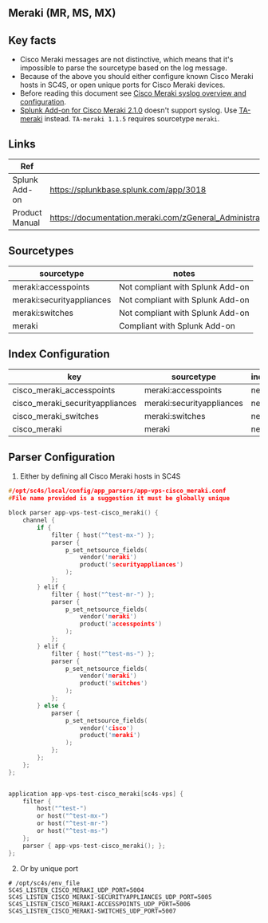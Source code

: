 ## Meraki (MR, MS, MX)

## Key facts
* Cisco Meraki messages are not distinctive, which means that it's impossible to parse the sourcetype based on the log message.
* Because of the above you should either configure known Cisco Meraki hosts in SC4S, or open unique ports for Cisco Meraki devices.
* Before reading this document see [Cisco Meraki syslog overview and configuration](https://documentation.meraki.com/General_Administration/Monitoring_and_Reporting/Syslog_Server_Overview_and_Configuration).
* [Splunk Add-on for Cisco Meraki 2.1.0](https://splunkbase.splunk.com/app/5580) doesn't support syslog. Use [TA-meraki](https://splunkbase.splunk.com/app/3018) instead. `TA-meraki 1.1.5` requires sourcetype `meraki`.


## Links
| Ref            | Link                                                                                                    |
|----------------|---------------------------------------------------------------------------------------------------------|
| Splunk Add-on  | <https://splunkbase.splunk.com/app/3018>                                                                 |
| Product Manual | <https://documentation.meraki.com/zGeneral_Administration/Monitoring_and_Reporting/Syslog_Server_Overview_and_Configuration> |

## Sourcetypes

| sourcetype     | notes                                                                                                   |
|----------------|---------------------------------------------------------------------------------------------------------|
| meraki:accesspoints        | Not compliant with Splunk Add-on                                                            |
| meraki:securityappliances        | Not compliant with Splunk Add-on                                                      |
| meraki:switches        | Not compliant with Splunk Add-on                                                                |
| meraki        | Compliant with Splunk Add-on                                                                             |

## Index Configuration

| key            | sourcetype     | index          | notes          |
|----------------|----------------|----------------|----------------|
| cisco_meraki_accesspoints     | meraki:accesspoints    | netfw          |  |
| cisco_meraki_securityappliances     | meraki:securityappliances    | netfw          |  |
| cisco_meraki_switches     | meraki:switches    | netfw          |  |
| cisco_meraki | meraki | netfw |  |


## Parser Configuration
1. Either by defining all Cisco Meraki hosts in SC4S
```c
#/opt/sc4s/local/config/app_parsers/app-vps-cisco_meraki.conf
#File name provided is a suggestion it must be globally unique

block parser app-vps-test-cisco_meraki() {
    channel {
        if {
            filter { host("^test-mx-") };
            parser { 
                p_set_netsource_fields(
                    vendor('meraki')
                    product('securityappliances')
                ); 
            };
        } elif {
            filter { host("^test-mr-") };
            parser { 
                p_set_netsource_fields(
                    vendor('meraki')
                    product('accesspoints')
                ); 
            };
        } elif {
            filter { host("^test-ms-") };
            parser { 
                p_set_netsource_fields(
                    vendor('meraki')
                    product('switches')
                ); 
            };
        } else {
            parser { 
                p_set_netsource_fields(
                    vendor('cisco')
                    product('meraki')
                ); 
            };
        };
    }; 
};


application app-vps-test-cisco_meraki[sc4s-vps] {
    filter {
        host("^test-")
        or host("^test-mx-")
        or host("^test-mr-")
        or host("^test-ms-")
    };
    parser { app-vps-test-cisco_meraki(); };
};
```

2. Or by unique port
```
# /opt/sc4s/env_file
SC4S_LISTEN_CISCO_MERAKI_UDP_PORT=5004
SC4S_LISTEN_CISCO_MERAKI-SECURITYAPPLIANCES_UDP_PORT=5005
SC4S_LISTEN_CISCO_MERAKI-ACCESSPOINTS_UDP_PORT=5006
SC4S_LISTEN_CISCO_MERAKI-SWITCHES_UDP_PORT=5007
```